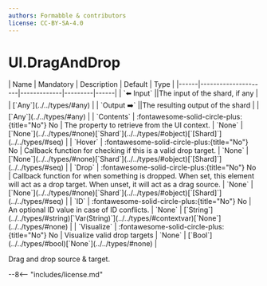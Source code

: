 ```yaml
---
authors: Formabble & contributors
license: CC-BY-SA-4.0
---
```



# UI.DragAndDrop

<div class="sh-parameters" markdown="1">
| Name | Mandatory | Description | Default | Type |
|------|---------------------|-------------|---------|------|
| `⬅️ Input` ||The input of the shard, if any | | [`Any`](../../types/#any) |
| `Output ➡️` ||The resulting output of the shard | | [`Any`](../../types/#any) |
| `Contents` | :fontawesome-solid-circle-plus:{title="No"} No  | The property to retrieve from the UI context. | `None` | [`None`](../../types/#none)[`Shard`](../../types/#object)[`[Shard]`](../../types/#seq) |
| `Hover` | :fontawesome-solid-circle-plus:{title="No"} No  | Callback function for checking if this is a valid drop target. | `None` | [`None`](../../types/#none)[`Shard`](../../types/#object)[`[Shard]`](../../types/#seq) |
| `Drop` | :fontawesome-solid-circle-plus:{title="No"} No  | Callback function for when something is dropped. When set, this element will act as a drop target. When unset, it will act as a drag source. | `None` | [`None`](../../types/#none)[`Shard`](../../types/#object)[`[Shard]`](../../types/#seq) |
| `ID` | :fontawesome-solid-circle-plus:{title="No"} No  | An optional ID value in case of ID conflicts. | `None` | [`String`](../../types/#string)[`Var(String)`](../../types/#contextvar)[`None`](../../types/#none) |
| `Visualize` | :fontawesome-solid-circle-plus:{title="No"} No  | Visualize valid drop targets | `None` | [`Bool`](../../types/#bool)[`None`](../../types/#none) |

</div>

Drag and drop source & target.

--8<-- "includes/license.md"

